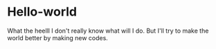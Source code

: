 # Hello-world
What the heelll
I don't really know what will I do. But I'll try to make the world better by making new codes.
